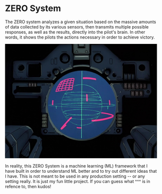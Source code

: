 # ZERO System
The ZERO system analyzes a given situation based on the massive amounts of data collected by its various sensors, then transmits multiple possible responses, as well as the results, directly into the pilot's brain. In other words, it shows the pilots the actions necessary in order to achieve victory.

![ZERO-System-Logo](logo.jpg)


In reality, this ZERO System is a machine learning (ML) framework that I have built in order to understand ML better and to try out different ideas that I have. This is not meant to be used in any production setting -- or any setting really. It is just my fun little project. If you can guess what ^^^ is in refence to, then kudos!